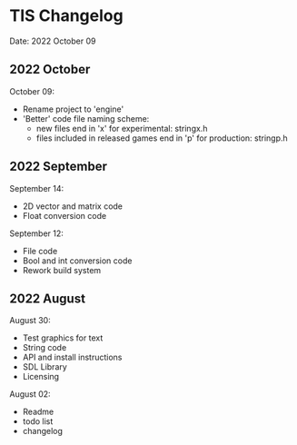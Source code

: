 # TIS Changelog

Date: 2022 October 09

## 2022 October

October 09:
- Rename project to 'engine'
- 'Better' code file naming scheme:
	- new files end in 'x' for experimental: stringx.h
	- files included in released games end in 'p' for production: stringp.h

## 2022 September

September 14:
- 2D vector and matrix code
- Float conversion code

September 12:
- File code
- Bool and int conversion code
- Rework build system

## 2022 August

August 30:
- Test graphics for text
- String code
- API and install instructions
- SDL Library
- Licensing

August 02:
- Readme
- todo list
- changelog

